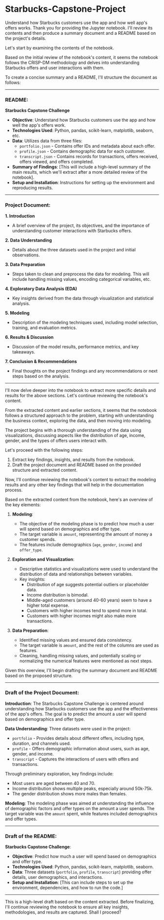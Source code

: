 # Starbucks-Capstone-Project
Understand how Starbucks customers use the app and how well app's offers works.
Thank you for providing the Jupyter notebook. I'll review its contents and then produce a summary document and a README based on the project's details. 

Let's start by examining the contents of the notebook.

Based on the initial review of the notebook's content, it seems the notebook follows the CRISP-DM methodology and delves into understanding Starbucks offers and user interactions with them.

To create a concise summary and a README, I'll structure the document as follows:

---

### README:

**Starbucks Capstone Challenge**
- **Objective**: Understand how Starbucks customers use the app and how well the app's offers work.
- **Technologies Used**: Python, pandas, scikit-learn, matplotlib, seaborn, etc.
- **Data**: Utilizes data from three files: 
  - `portfolio.json` - Contains offer IDs and metadata about each offer.
  - `profile.json` - Contains demographic data for each customer.
  - `transcript.json` - Contains records for transactions, offers received, offers viewed, and offers completed.
- **Summary of Findings**: [This will include a high-level summary of the main results, which we'll extract after a more detailed review of the notebook].
- **Setup and Installation**: Instructions for setting up the environment and reproducing results.

---

### Project Document:

**1. Introduction**
- A brief overview of the project, its objectives, and the importance of understanding customer interactions with Starbucks offers.

**2. Data Understanding**
- Details about the three datasets used in the project and initial observations.

**3. Data Preparation**
- Steps taken to clean and preprocess the data for modeling. This will include handling missing values, encoding categorical variables, etc.

**4. Exploratory Data Analysis (EDA)**
- Key insights derived from the data through visualization and statistical analysis. 

**5. Modeling**
- Description of the modeling techniques used, including model selection, training, and evaluation metrics.

**6. Results & Discussion**
- Discussion of the model results, performance metrics, and key takeaways.

**7. Conclusion & Recommendations**
- Final thoughts on the project findings and any recommendations or next steps based on the analysis.

---

I'll now delve deeper into the notebook to extract more specific details and results for the above sections. Let's continue reviewing the notebook's content.

From the extracted content and earlier sections, it seems that the notebook follows a structured approach to the problem, starting with understanding the business context, exploring the data, and then moving into modeling.

The project begins with a thorough understanding of the data using visualizations, discussing aspects like the distribution of age, income, gender, and the types of offers users interact with.

Let's proceed with the following steps:
1. Extract key findings, insights, and results from the notebook.
2. Draft the project document and README based on the provided structure and extracted content.

Now, I'll continue reviewing the notebook's content to extract the modeling results and any other key findings that will help in the documentation process.

Based on the extracted content from the notebook, here's an overview of the key elements:

1. **Modeling**:
    - The objective of the modeling phase is to predict how much a user will spend based on demographics and offer type.
    - The target variable is `amount`, representing the amount of money a customer spends.
    - The features include demographics (`age`, `gender`, `income`) and `offer_type`.

2. **Exploration and Visualization**:
    - Descriptive statistics and visualizations were used to understand the distribution of data and relationships between variables.
    - Key insights:
        - Distribution of age suggests potential outliers or placeholder data.
        - Income distribution is bimodal.
        - Middle-aged customers (around 40-60 years) seem to have a higher total expense.
        - Customers with higher incomes tend to spend more in total.
        - Customers with higher incomes might also make more transactions.

3. **Data Preparation**:
    - Identified missing values and ensured data consistency.
    - The target variable is `amount`, and the rest of the columns are used as features. 
    - Cleaning, handling missing values, and potentially scaling or normalizing the numerical features were mentioned as next steps.

Given this overview, I'll begin drafting the summary document and README based on the proposed structure. 

---

### Draft of the Project Document:

**Introduction**:
The Starbucks Capstone Challenge is centered around understanding how Starbucks customers use the app and the effectiveness of the app's offers. The goal is to predict the amount a user will spend based on demographics and offer type.

**Data Understanding**:
Three datasets were used in the project:
- `portfolio` - Provides details about different offers, including type, duration, and channels used.
- `profile` - Offers demographic information about users, such as age, gender, and income.
- `transcript` - Captures the interactions of users with offers and transactions.

Through preliminary exploration, key findings include:
- Most users are aged between 40 and 70.
- Income distribution shows multiple peaks, especially around 50k-75k.
- The gender distribution shows more males than females.

**Modeling**:
The modeling phase was aimed at understanding the influence of demographic factors and offer types on the amount a user spends. The target variable was the `amount` spent, while features included demographics and offer types. 

---

### Draft of the README:

**Starbucks Capstone Challenge**:
- **Objective**: Predict how much a user will spend based on demographics and offer type.
- **Technologies Used**: Python, pandas, scikit-learn, matplotlib, seaborn.
- **Data**: Three datasets (`portfolio`, `profile`, `transcript`) providing offer details, user demographics, and interactions.
- **Setup and Installation**: [This can include steps to set up the environment, dependencies, and how to run the code.]

---

This is a high-level draft based on the content extracted. Before finalizing, I'll continue reviewing the notebook to ensure all key insights, methodologies, and results are captured. Shall I proceed?
